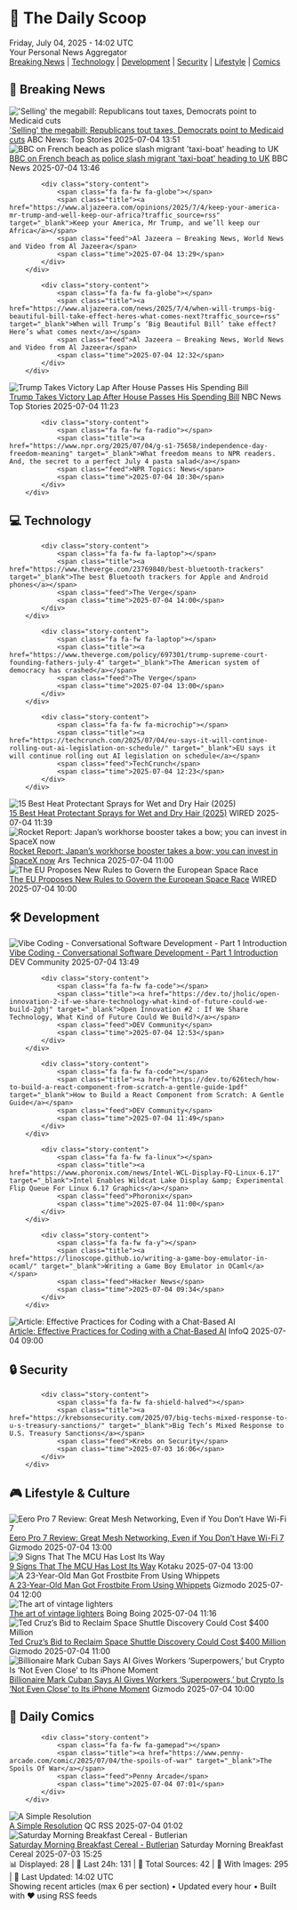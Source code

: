 <!-- Processing 54 RSS feeds at 2025-07-04 14:01:48 UTC -->
<!-- Processing: Saturday Morning Breakfast Cereal -->
<!-- Processing: Garfield -->
<!-- Processing: Dilbert -->
<!-- Processing: Questionable Content -->
<!-- Processing: Girl Genius -->
<!-- Processing: Dinosaur Comics -->
<!-- Processing: BBC Breaking News -->
<!-- Processing: Al Jazeera Breaking News -->
<!-- Processing: NPR News -->
<!-- Processing: Reuters Top News -->
<!-- Processing: Reuters World News -->
<!-- Processing: ABC News Breaking -->
<!-- Processing: Guardian World News -->
<!-- Processing: Sky News World -->
<!-- Processing: TechCrunch -->
<!-- Processing: The Verge -->
<!-- Processing: Ars Technica -->
<!-- Processing: O'Reilly Radar -->
<!-- Processing: Slashdot -->
<!-- Processing: Dev.to -->
<!-- Processing: StackOverflow Blog -->
<!-- Processing: It's FOSS -->
<!-- Error processing https://itsfoss.com/rss/: The read operation timed out -->
<!-- Processing: OMG! Ubuntu -->
<!-- Processing: DistroWatch -->
<!-- Processing: Linux.com -->
<!-- Processing: Red Hat Blog -->
<!-- Processing: GitLab Blog -->
<!-- Processing: InfoQ -->
<!-- Processing: Coding Horror -->
<!-- Processing: The Pragmatic Engineer -->
<!-- Processing: Boing Boing -->
<!-- Processing: Krebs on Security -->
<!-- Processing: Schneier on Security -->
<!-- Generated 6 new posts out of 33 feeds processed -->
<div class="newspaper-header">
    <h1 class="newspaper-title">📰 The Daily Scoop</h1>
    <div class="newspaper-date">Friday, July 04, 2025 - 14:02 UTC</div>
    <div class="newspaper-subtitle">Your Personal News Aggregator</div>
</div>

<div class="newspaper-nav">
    <a href="#breaking">Breaking News</a> |
    <a href="#tech">Technology</a> |
    <a href="#dev">Development</a> |
    <a href="#security">Security</a> |
    <a href="#lifestyle">Lifestyle</a> |
    <a href="#webcomics">Comics</a>
</div>

<div class="news-section breaking-news" id="breaking">
<h2 class="section-header">🚨 Breaking News</h2>
<div class="stories-container">
<div class="story">
            <img src="https://s.abcnews.com/images/Politics/trump-8-ap-er-250703_1751578102522_hpMain_4x3t_384.jpg" alt="&#x27;Selling&#x27; the megabill: Republicans tout taxes, Democrats point to Medicaid cuts" class="story-image" loading="lazy" onerror="this.style.display='none'">
            <div class="story-content">
                <span class="fa fa-fw fa-tv"></span>
                <span class="title"><a href="https://abcnews.go.com/Politics/selling-megabill-republicans-tout-taxes-democrats-point-medicaid/story?id=123468529" target="_blank">&#x27;Selling&#x27; the megabill: Republicans tout taxes, Democrats point to Medicaid cuts</a></span>
                <span class="feed">ABC News: Top Stories</span>
                <span class="time">2025-07-04 13:51</span>
            </div>
        </div>
<div class="story">
            <img src="https://ichef.bbci.co.uk/ace/standard/240/cpsprodpb/8614/live/eb8aefe0-58c8-11f0-b5c5-012c5796682d.jpg" alt="BBC on French beach as police slash migrant &#x27;taxi-boat&#x27; heading to UK" class="story-image" loading="lazy" onerror="this.style.display='none'">
            <div class="story-content">
                <span class="fa fa-fw fa-flag"></span>
                <span class="title"><a href="https://www.bbc.com/news/articles/c5ygjjxjlplo" target="_blank">BBC on French beach as police slash migrant &#x27;taxi-boat&#x27; heading to UK</a></span>
                <span class="feed">BBC News</span>
                <span class="time">2025-07-04 13:46</span>
            </div>
        </div>
<div class="story">
            
            <div class="story-content">
                <span class="fa fa-fw fa-globe"></span>
                <span class="title"><a href="https://www.aljazeera.com/opinions/2025/7/4/keep-your-america-mr-trump-and-well-keep-our-africa?traffic_source=rss" target="_blank">Keep your America, Mr Trump, and we’ll keep our Africa</a></span>
                <span class="feed">Al Jazeera – Breaking News, World News and Video from Al Jazeera</span>
                <span class="time">2025-07-04 13:29</span>
            </div>
        </div>
<div class="story">
            
            <div class="story-content">
                <span class="fa fa-fw fa-globe"></span>
                <span class="title"><a href="https://www.aljazeera.com/news/2025/7/4/when-will-trumps-big-beautiful-bill-take-effect-heres-what-comes-next?traffic_source=rss" target="_blank">When will Trump’s ‘Big Beautiful Bill’ take effect? Here’s what comes next</a></span>
                <span class="feed">Al Jazeera – Breaking News, World News and Video from Al Jazeera</span>
                <span class="time">2025-07-04 12:32</span>
            </div>
        </div>
<div class="story">
            <img src="https://media-cldnry.s-nbcnews.com/image/upload/t_fit_1500w/mpx/2704722219/2025_07/1751628187202_tdy_news_7a_alba_trump_bill_250704_1920x1080-3uocdj.jpg" alt="Trump Takes Victory Lap After House Passes His Spending Bill" class="story-image" loading="lazy" onerror="this.style.display='none'">
            <div class="story-content">
                <span class="fa fa-fw fa-broadcast-tower"></span>
                <span class="title"><a href="https://www.today.com/video/trump-s-massive-spending-bill-clears-house-in-narrow-vote-242704453672" target="_blank">Trump Takes Victory Lap After House Passes His Spending Bill</a></span>
                <span class="feed">NBC News Top Stories</span>
                <span class="time">2025-07-04 11:23</span>
            </div>
        </div>
<div class="story">
            
            <div class="story-content">
                <span class="fa fa-fw fa-radio"></span>
                <span class="title"><a href="https://www.npr.org/2025/07/04/g-s1-75658/independence-day-freedom-meaning" target="_blank">What freedom means to NPR readers. And, the secret to a perfect July 4 pasta salad</a></span>
                <span class="feed">NPR Topics: News</span>
                <span class="time">2025-07-04 10:30</span>
            </div>
        </div>
</div>
</div>
<div class="news-section tech-news" id="tech">
<h2 class="section-header">💻 Technology</h2>
<div class="stories-container">
<div class="story">
            
            <div class="story-content">
                <span class="fa fa-fw fa-laptop"></span>
                <span class="title"><a href="https://www.theverge.com/23769840/best-bluetooth-trackers" target="_blank">The best Bluetooth trackers for Apple and Android phones</a></span>
                <span class="feed">The Verge</span>
                <span class="time">2025-07-04 14:00</span>
            </div>
        </div>
<div class="story">
            
            <div class="story-content">
                <span class="fa fa-fw fa-laptop"></span>
                <span class="title"><a href="https://www.theverge.com/policy/697301/trump-supreme-court-founding-fathers-july-4" target="_blank">The American system of democracy has crashed</a></span>
                <span class="feed">The Verge</span>
                <span class="time">2025-07-04 13:00</span>
            </div>
        </div>
<div class="story">
            
            <div class="story-content">
                <span class="fa fa-fw fa-microchip"></span>
                <span class="title"><a href="https://techcrunch.com/2025/07/04/eu-says-it-will-continue-rolling-out-ai-legislation-on-schedule/" target="_blank">EU says it will continue rolling out AI legislation on schedule</a></span>
                <span class="feed">TechCrunch</span>
                <span class="time">2025-07-04 12:23</span>
            </div>
        </div>
<div class="story">
            <img src="https://media.wired.com/photos/68671d42a81e0ca3e81e8ddc/master/pass/Heat%20Protectors.png" alt="15 Best Heat Protectant Sprays for Wet and Dry Hair (2025)" class="story-image" loading="lazy" onerror="this.style.display='none'">
            <div class="story-content">
                <span class="fa fa-fw fa-bolt"></span>
                <span class="title"><a href="https://www.wired.com/gallery/the-best-heat-protectants-for-hair/" target="_blank">15 Best Heat Protectant Sprays for Wet and Dry Hair (2025)</a></span>
                <span class="feed">WIRED</span>
                <span class="time">2025-07-04 11:39</span>
            </div>
        </div>
<div class="story">
            <img src="https://cdn.arstechnica.net/wp-content/uploads/2025/07/Themis_on_the_way_to_Kiruna-500x500.jpg" alt="Rocket Report: Japan’s workhorse booster takes a bow; you can invest in SpaceX now" class="story-image" loading="lazy" onerror="this.style.display='none'">
            <div class="story-content">
                <span class="fa fa-fw fa-cog"></span>
                <span class="title"><a href="https://arstechnica.com/space/2025/07/rocket-report-japans-workhorse-booster-takes-a-bow-you-can-invest-in-spacex-now/" target="_blank">Rocket Report: Japan’s workhorse booster takes a bow; you can invest in SpaceX now</a></span>
                <span class="feed">Ars Technica</span>
                <span class="time">2025-07-04 11:00</span>
            </div>
        </div>
<div class="story">
            <img src="https://media.wired.com/photos/685ecaa1332997ce2f04fd68/master/pass/Ley%20del%20Espacio%20de%20Europa%201340129228.jpg" alt="The EU Proposes New Rules to Govern the European Space Race" class="story-image" loading="lazy" onerror="this.style.display='none'">
            <div class="story-content">
                <span class="fa fa-fw fa-bolt"></span>
                <span class="title"><a href="https://www.wired.com/story/europe-prepares-for-the-space-race-with-a-new-legal-and-financial-framework/" target="_blank">The EU Proposes New Rules to Govern the European Space Race</a></span>
                <span class="feed">WIRED</span>
                <span class="time">2025-07-04 10:00</span>
            </div>
        </div>
</div>
</div>
<div class="news-section dev-news" id="dev">
<h2 class="section-header">🛠️ Development</h2>
<div class="stories-container">
<div class="story">
            <img src="https://media2.dev.to/dynamic/image/width=800%2Cheight=%2Cfit=scale-down%2Cgravity=auto%2Cformat=auto/https%3A%2F%2Fraw.githubusercontent.com%2FGaur4vGaur%2Ftraveller%2Frefs%2Fheads%2Fmaster%2Fimages%2Fai%2F2025-05-24-ai_vibe-coding-conversational-software-development-part1%2Fend-to-end-experience-chat-based-builders.png" alt="Vibe Coding - Conversational Software Development - Part 1 Introduction" class="story-image" loading="lazy" onerror="this.style.display='none'">
            <div class="story-content">
                <span class="fa fa-fw fa-code"></span>
                <span class="title"><a href="https://dev.to/gauravgaur/vibe-coding-conversational-software-development-part-1-introduction-2p41" target="_blank">Vibe Coding - Conversational Software Development - Part 1 Introduction</a></span>
                <span class="feed">DEV Community</span>
                <span class="time">2025-07-04 13:49</span>
            </div>
        </div>
<div class="story">
            
            <div class="story-content">
                <span class="fa fa-fw fa-code"></span>
                <span class="title"><a href="https://dev.to/jholic/open-innovation-2-if-we-share-technology-what-kind-of-future-could-we-build-2ghj" target="_blank">Open Innovation #2 : If We Share Technology, What Kind of Future Could We Build?</a></span>
                <span class="feed">DEV Community</span>
                <span class="time">2025-07-04 12:53</span>
            </div>
        </div>
<div class="story">
            
            <div class="story-content">
                <span class="fa fa-fw fa-code"></span>
                <span class="title"><a href="https://dev.to/626tech/how-to-build-a-react-component-from-scratch-a-gentle-guide-1pdf" target="_blank">How to Build a React Component from Scratch: A Gentle Guide</a></span>
                <span class="feed">DEV Community</span>
                <span class="time">2025-07-04 11:49</span>
            </div>
        </div>
<div class="story">
            
            <div class="story-content">
                <span class="fa fa-fw fa-linux"></span>
                <span class="title"><a href="https://www.phoronix.com/news/Intel-WCL-Display-FQ-Linux-6.17" target="_blank">Intel Enables Wildcat Lake Display &amp; Experimental Flip Queue For Linux 6.17 Graphics</a></span>
                <span class="feed">Phoronix</span>
                <span class="time">2025-07-04 11:00</span>
            </div>
        </div>
<div class="story">
            
            <div class="story-content">
                <span class="fa fa-fw fa-y"></span>
                <span class="title"><a href="https://linoscope.github.io/writing-a-game-boy-emulator-in-ocaml/" target="_blank">Writing a Game Boy Emulator in OCaml</a></span>
                <span class="feed">Hacker News</span>
                <span class="time">2025-07-04 09:34</span>
            </div>
        </div>
<div class="story">
            <img src="https://res.infoq.com/articles/effective-practices-ai-chat-based-coding/en/headerimage/effective-practices-ai-chat-based-coding-header-1751458791140.jpg" alt="Article: Effective Practices for Coding with a Chat-Based AI" class="story-image" loading="lazy" onerror="this.style.display='none'">
            <div class="story-content">
                <span class="fa fa-fw fa-info-circle"></span>
                <span class="title"><a href="https://www.infoq.com/articles/effective-practices-ai-chat-based-coding/?utm_campaign=infoq_content&utm_source=infoq&utm_medium=feed&utm_term=global" target="_blank">Article: Effective Practices for Coding with a Chat-Based AI</a></span>
                <span class="feed">InfoQ</span>
                <span class="time">2025-07-04 09:00</span>
            </div>
        </div>
</div>
</div>
<div class="news-section security-news" id="security">
<h2 class="section-header">🔒 Security</h2>
<div class="stories-container">
<div class="story">
            
            <div class="story-content">
                <span class="fa fa-fw fa-shield-halved"></span>
                <span class="title"><a href="https://krebsonsecurity.com/2025/07/big-techs-mixed-response-to-u-s-treasury-sanctions/" target="_blank">Big Tech’s Mixed Response to U.S. Treasury Sanctions</a></span>
                <span class="feed">Krebs on Security</span>
                <span class="time">2025-07-03 16:06</span>
            </div>
        </div>
</div>
</div>
<div class="news-section lifestyle-news" id="lifestyle">
<h2 class="section-header">🎮 Lifestyle & Culture</h2>
<div class="stories-container">
<div class="story">
            <img src="https://gizmodo.com/app/uploads/2025/07/eero-pro-7-review-2.jpg" alt="Eero Pro 7 Review: Great Mesh Networking, Even if You Don’t Have Wi-Fi 7" class="story-image" loading="lazy" onerror="this.style.display='none'">
            <div class="story-content">
                <span class="fa fa-fw fa-computer"></span>
                <span class="title"><a href="https://gizmodo.com/eero-pro-7-review-great-mesh-networking-even-if-you-dont-have-wi-fi-7-2000623365" target="_blank">Eero Pro 7 Review: Great Mesh Networking, Even if You Don’t Have Wi-Fi 7</a></span>
                <span class="feed">Gizmodo</span>
                <span class="time">2025-07-04 13:00</span>
            </div>
        </div>
<div class="story">
            <img src="https://i.kinja-img.com/image/upload/c_fit,q_80,w_636/5d02e5b188780b744ca7f1aa6058f501.jpg" alt="9 Signs That The MCU Has Lost Its Way" class="story-image" loading="lazy" onerror="this.style.display='none'">
            <div class="story-content">
                <span class="fa fa-fw fa-gamepad"></span>
                <span class="title"><a href="https://kotaku.com/marvel-cinematic-universe-phase-5-marvel-comics-1851785555" target="_blank">9 Signs That The MCU Has Lost Its Way</a></span>
                <span class="feed">Kotaku</span>
                <span class="time">2025-07-04 13:00</span>
            </div>
        </div>
<div class="story">
            <img src="https://gizmodo.com/app/uploads/2025/07/laughing-gas-1.jpg" alt="A 23-Year-Old Man Got Frostbite From Using Whippets" class="story-image" loading="lazy" onerror="this.style.display='none'">
            <div class="story-content">
                <span class="fa fa-fw fa-computer"></span>
                <span class="title"><a href="https://gizmodo.com/a-23-year-old-man-got-frostbite-from-using-whippets-2000623899" target="_blank">A 23-Year-Old Man Got Frostbite From Using Whippets</a></span>
                <span class="feed">Gizmodo</span>
                <span class="time">2025-07-04 12:00</span>
            </div>
        </div>
<div class="story">
            <img src="https://i0.wp.com/boingboing.net/wp-content/uploads/2020/07/wwi-bullet-lighter-01-scaled.jpg?fit=2560%2C1385&amp;quality=60&amp;ssl=1" alt="The art of vintage lighters" class="story-image" loading="lazy" onerror="this.style.display='none'">
            <div class="story-content">
                <span class="fa fa-fw fa-arrow-right"></span>
                <span class="title"><a href="https://boingboing.net/2025/07/04/the-art-of-vintage-lighters.html" target="_blank">The art of vintage lighters</a></span>
                <span class="feed">Boing Boing</span>
                <span class="time">2025-07-04 11:16</span>
            </div>
        </div>
<div class="story">
            <img src="https://gizmodo.com/app/uploads/2025/07/discovery-rollout-7-trucked-overland-to-edwards-oct-1983.jpg" alt="Ted Cruz’s Bid to Reclaim Space Shuttle Discovery Could Cost $400 Million" class="story-image" loading="lazy" onerror="this.style.display='none'">
            <div class="story-content">
                <span class="fa fa-fw fa-computer"></span>
                <span class="title"><a href="https://gizmodo.com/ted-cruzs-bid-to-reclaim-space-shuttle-discovery-could-cost-400-million-2000623809" target="_blank">Ted Cruz’s Bid to Reclaim Space Shuttle Discovery Could Cost $400 Million</a></span>
                <span class="feed">Gizmodo</span>
                <span class="time">2025-07-04 11:00</span>
            </div>
        </div>
<div class="story">
            <img src="https://gizmodo.com/app/uploads/2025/01/Mark-Cuban-at-the-2024-NBA-Playoffs.jpg" alt="Billionaire Mark Cuban Says AI Gives Workers ‘Superpowers,’ but Crypto Is ‘Not Even Close’ to Its iPhone Moment" class="story-image" loading="lazy" onerror="this.style.display='none'">
            <div class="story-content">
                <span class="fa fa-fw fa-computer"></span>
                <span class="title"><a href="https://gizmodo.com/billionaire-mark-cuban-says-ai-gives-workers-superpowers-but-crypto-is-not-even-close-to-its-iphone-moment-2000623749" target="_blank">Billionaire Mark Cuban Says AI Gives Workers ‘Superpowers,’ but Crypto Is ‘Not Even Close’ to Its iPhone Moment</a></span>
                <span class="feed">Gizmodo</span>
                <span class="time">2025-07-04 10:00</span>
            </div>
        </div>
</div>
</div>
<div class="news-section webcomics-section" id="webcomics">
<h2 class="section-header">🎨 Daily Comics</h2>
<div class="stories-container">
<div class="story">
            
            <div class="story-content">
                <span class="fa fa-fw fa-gamepad"></span>
                <span class="title"><a href="https://www.penny-arcade.com/comic/2025/07/04/the-spoils-of-war" target="_blank">The Spoils Of War</a></span>
                <span class="feed">Penny Arcade</span>
                <span class="time">2025-07-04 07:01</span>
            </div>
        </div>
<div class="story">
            <img src="http://www.questionablecontent.net/comics/5606.png" alt="A Simple Resolution" class="story-image" loading="lazy" onerror="this.style.display='none'">
            <div class="story-content">
                <span class="fa fa-fw fa-music"></span>
                <span class="title"><a href="http://questionablecontent.net/view.php?comic=5606" target="_blank">A Simple Resolution</a></span>
                <span class="feed">QC RSS</span>
                <span class="time">2025-07-04 01:02</span>
            </div>
        </div>
<div class="story">
            <img src="https://www.smbc-comics.com/comics/1750828267-20250703.png" alt="Saturday Morning Breakfast Cereal - Butlerian" class="story-image" loading="lazy" onerror="this.style.display='none'">
            <div class="story-content">
                <span class="fa fa-fw fa-smile"></span>
                <span class="title"><a href="https://www.smbc-comics.com/comic/butlerian" target="_blank">Saturday Morning Breakfast Cereal - Butlerian</a></span>
                <span class="feed">Saturday Morning Breakfast Cereal</span>
                <span class="time">2025-07-03 15:25</span>
            </div>
        </div>
</div>
</div>

<div class="newspaper-footer">
    <div class="stats">
        📊 Displayed: 28 | 📅 Last 24h: 131 | 📡 Total Sources: 42 | 📸 With Images: 295 |
        🔄 Last Updated: 14:02 UTC
    </div>
    <div class="footer-note">
        Showing recent articles (max 6 per section) • Updated every hour • Built with ❤️ using RSS feeds
    </div>
</div>
